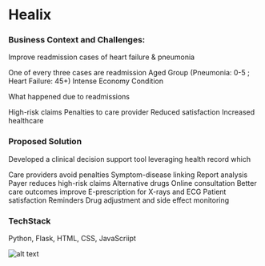 # Healix

### Business Context and Challenges:

Improve readmission cases of heart failure & pneumonia 

One of every three cases are readmission
Aged Group (Pneumonia: 0-5 ; Heart Failure: 45+)
Intense Economy Condition 

What happened due to readmissions

High-risk claims
Penalties to care provider
Reduced satisfaction
Increased healthcare

### Proposed Solution

Developed a clinical decision support tool leveraging health record which 

Care providers avoid penalties
    Symptom-disease linking
    Report analysis
Payer reduces high-risk claims
    Alternative drugs
    Online consultation
Better care outcomes improve
    E-prescription for X-rays and ECG
Patient satisfaction
    Reminders
    Drug adjustment and side effect monitoring

### TechStack

Python, Flask, HTML, CSS, JavaScriipt

![alt text](https://file%2B.vscode-resource.vscode-cdn.net/Users/manali/Documents/Codes/GitHub/Healix/image.png?version%3D1711364417668)